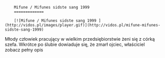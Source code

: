 
        Mifune / Mifunes sidste sang 1999 
        =============
        
        [![Mifune / Mifunes sidste sang 1999 ](http://vidos.pl/images/player.gif)](http://vidos.pl/mifune-mifunes-sidste-sang-1999)
        
        
 Młody człowiek pracujący w wielkim przedsiębiorstwie żeni się z córką szefa. Wkrótce po ślubie dowiaduje się, że zmarł ojciec, właściciel zobacz pełny opis
    